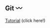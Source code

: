 Git    :wavy_dash:
-------------

 [Tutorial](https://github.com/bmalbusca/git_getting_started) (click here!)
